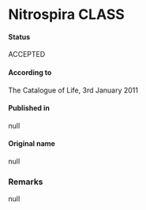 # Nitrospira CLASS

#### Status
ACCEPTED

#### According to
The Catalogue of Life, 3rd January 2011

#### Published in
null

#### Original name
null

### Remarks
null